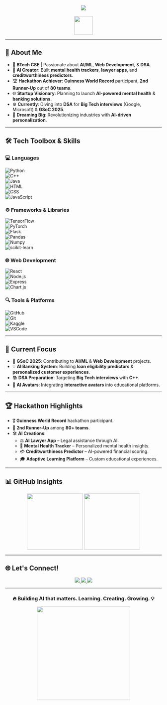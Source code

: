 <!-- 🔥 Stylish GitHub Profile README -->

<h1 align="center">
  <img src="https://readme-typing-svg.herokuapp.com?color=00F7FF&size=35&center=true&vCenter=true&width=600&lines=Hey,+I'm+<PARAMVINAYAK SINGH>!+👋;AI/ML+Enthusiast+%7C+Web+Dev+%7C+DSA+Learner;Startup+Dreamer+%7C+Hackathon+Winner;Aspiring+GSoC+Contributor+%7C+Open+Source+Lover;Let's+Build+Something+Awesome!+🚀" />
</h1>

<p align="center">
  <img src="https://media.giphy.com/media/hvRJCLFzcasrR4ia7z/giphy.gif" width="60px">
</p>

---

## 🧠 **About Me**

- 🏫 **BTech CSE** | Passionate about **AI/ML**, **Web Development**, & **DSA**.  
- 🚀 **AI Creator**: Built **mental health trackers**, **lawyer apps**, and **creditworthiness predictors**.  
- 🏆 **Hackathon Achiever**: **Guinness World Record** participant, **2nd Runner-Up** out of **80 teams**.  
- 🌐 **Startup Visionary**: Planning to launch **AI-powered mental health** & **banking solutions**.  
- ⚙️ **Currently**: Diving into **DSA** for **Big Tech interviews** (Google, Microsoft) & **GSoC 2025**.  
- 🔮 **Dreaming Big**: Revolutionizing industries with **AI-driven personalization**.  

---

## 🛠️ **Tech Toolbox & Skills**

### 💻 **Languages**  
![Python](https://img.shields.io/badge/-Python-3776AB?logo=python&logoColor=white)  
![C++](https://img.shields.io/badge/-C++-00599C?logo=cplusplus&logoColor=white)  
![Java](https://img.shields.io/badge/-Java-007396?logo=java&logoColor=white)  
![HTML](https://img.shields.io/badge/-HTML5-E34F26?logo=html5&logoColor=white)  
![CSS](https://img.shields.io/badge/-CSS3-1572B6?logo=css3&logoColor=white)  
![JavaScript](https://img.shields.io/badge/-JavaScript-F7DF1E?logo=javascript&logoColor=black)  

### ⚙️ **Frameworks & Libraries**  
![TensorFlow](https://img.shields.io/badge/-TensorFlow-FF6F00?logo=tensorflow&logoColor=white)  
![PyTorch](https://img.shields.io/badge/-PyTorch-EE4C2C?logo=pytorch&logoColor=white)  
![Flask](https://img.shields.io/badge/-Flask-000000?logo=flask&logoColor=white)  
![Pandas](https://img.shields.io/badge/-Pandas-150458?logo=pandas&logoColor=white)  
![Numpy](https://img.shields.io/badge/-NumPy-013243?logo=numpy&logoColor=white)  
![scikit-learn](https://img.shields.io/badge/-scikit--learn-F7931E?logo=scikitlearn&logoColor=white)  

### 🌐 **Web Development**  
![React](https://img.shields.io/badge/-React-61DAFB?logo=react&logoColor=black)  
![Node.js](https://img.shields.io/badge/-Node.js-339933?logo=node.js&logoColor=white)  
![Express](https://img.shields.io/badge/-Express-000000?logo=express&logoColor=white)  
![Chart.js](https://img.shields.io/badge/-Chart.js-FF6384?logo=chartdotjs&logoColor=white)  

### 🔍 **Tools & Platforms**  
![GitHub](https://img.shields.io/badge/-GitHub-181717?logo=github&logoColor=white)  
![Git](https://img.shields.io/badge/-Git-F05032?logo=git&logoColor=white)  
![Kaggle](https://img.shields.io/badge/-Kaggle-20BEFF?logo=kaggle&logoColor=white)  
![VSCode](https://img.shields.io/badge/-VSCode-007ACC?logo=visualstudiocode&logoColor=white)  

---

## 🚀 **Current Focus**

- 🎯 **GSoC 2025**: Contributing to **AI/ML** & **Web Development** projects.  
- 💡 **AI Banking System**: Building **loan eligibility predictors** & **personalized customer experiences**.  
- 📚 **DSA Preparation**: Targeting **Big Tech interviews** with **C++**.  
- 🤖 **AI Avatars**: Integrating **interactive avatars** into educational platforms.  

---

## 🏆 **Hackathon Highlights**

- 🎖️ **Guinness World Record** hackathon participant.  
- 🥉 **2nd Runner-Up** among **80+ teams**.  
- 🛠️ **AI Creations**:  
  - ⚖️ **AI Lawyer App** – Legal assistance through AI.  
  - 🧠 **Mental Health Tracker** – Personalized mental health insights.  
  - 💳 **Creditworthiness Predictor** – AI-powered financial scoring.  
  - 🎓 **Adaptive Learning Platform** – Custom educational experiences.  

---

## 📊 **GitHub Insights**

<p align="center">
  <img src="https://github-readme-stats.vercel.app/api?username=<Vink-135>&show_icons=true&theme=radical&count_private=true" height="180" />
  
  <img src="https://github-readme-stats.vercel.app/api/top-langs/?username=<https://github.com/Vink-135/>&layout=compact&theme=radical" height="180" />
</p>

---

## 🌐 **Let's Connect!**

<p align="center">
  <a href="https://github.com/<YOUR_GITHUB_USERNAME>" target="_blank">
    <img src="https://img.shields.io/badge/GitHub-181717?logo=github&logoColor=white" />
  </a>
  <a href="https://linkedin.com/in/<https://www.linkedin.com/in/vinayak-singh-147047238/>" target="_blank">
    <img src="https://img.shields.io/badge/LinkedIn-0077B5?logo=linkedin&logoColor=white" />
  </a>
  <a href="mailto:<singhvinayak110@gmail.com>" target="_blank">
    <img src="https://img.shields.io/badge/Email-D14836?logo=gmail&logoColor=white" />
  </a>
</p>

---

<h3 align="center">🔥 Building AI that matters. Learning. Creating. Growing. 💡</h3>

<p align="center">
  <img src="https://media.giphy.com/media/l3vR85PnGsBwu1PFK/giphy.gif" width="300" />
</p>
